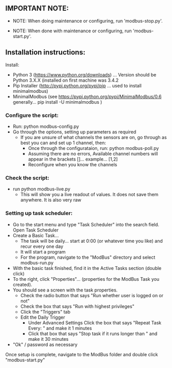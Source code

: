 ## IMPORTANT NOTE:

- NOTE:  When doing maintenance or configuring, run 'modbus-stop.py'.

- NOTE:  When done with maintenance or configuring, run 'modbus-start.py'.

## Installation instructions:

Install:
- Python 3 (https://www.python.org/downloads)  ... Version should be Python 3.X.X (installed on first machine was 3.4.2
- Pip Installer (http://pypi.python.org/pypi/pip ... used to install minimalmodbus)
- MinimalModbus (see https://pypi.python.org/pypi/MinimalModbus/0.6  generally... pip install -U minimalmodbus )

### Configure the script:
- Run: python modbus-config.py
- Go through the options, setting up parameters as required
    - If you are unsure of what channels the sensors are on, go through as best you can and set up 1 channel, then:
        - Once through the configurataion, run: python modbus-poll.py
        - Assuming there are no errors, Available channel numbers will appear in the brackets []... example... [1,2]
        - Reconfigure when you know the channels

### Check the script:
- run python modbus-live.py
    - This will show you a live readout of values.  It does not save them anywhere.  It is also very raw

### Setting up task scheduler:
- Go to the start menu and type "Task Scheduler" into the search field.  Open Task Scheduler
- Create a Basic Task...
    - The task will be daily... 	start at 0:00 (or whatever time you like) and recur every one day
    - It will start a program
    - For the program, navigate to the "ModBus" directory and select modbus-run.py
- With the basic task finished, find it in the Active Tasks section (double click)
- To the right, click "Properties"... (properties for the ModBus Task you created).
- You should see a screen with the task properties.
    - Check the radio button that says "Run whether user is logged on or not"
    - Check the box that says "Run with highest privileges"
    - Click the "Triggers" tab
    - Edit the Daily Trigger
        - Under Advanced Settings Click the box that says "Repeat Task Every: " and make it 1 minutes
        - Click that box that says "Stop task if it runs longer than " and make it 30 minutes
- "Ok" / password as necessary

Once setup is complete, navigate to the ModBus folder and double click "modbus-start.py"